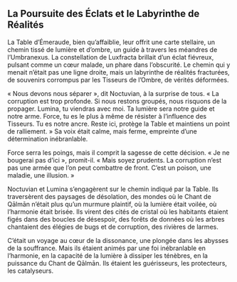 ## La Poursuite des Éclats et le Labyrinthe de Réalités

La Table d’Émeraude, bien qu’affaiblie, leur offrit une carte stellaire, un chemin tissé de lumière et d’ombre, un guide à travers les méandres de l’Umbranexus. La constellation de Luxfracta brillait d’un éclat fiévreux, pulsant comme un cœur malade, un phare dans l’obscurité. Le chemin qui y menait n’était pas une ligne droite, mais un labyrinthe de réalités fracturées, de souvenirs corrompus par les Tisseurs de l’Ombre, de vérités déformées.

« Nous devons nous séparer », dit Noctuvian, à la surprise de tous. « La corruption est trop profonde. Si nous restons groupés, nous risquons de la propager. Lumina, tu viendras avec moi. Ta lumière sera notre guide et notre arme. Force, tu es le plus à même de résister à l’influence des Tisseurs. Tu es notre ancre. Reste ici, protège la Table et maintiens un point de ralliement. » Sa voix était calme, mais ferme, empreinte d’une détermination inébranlable.

Force serra les poings, mais il comprit la sagesse de cette décision. « Je ne bougerai pas d’ici », promit-il. « Mais soyez prudents. La corruption n’est pas une armée que l’on peut combattre de front. C’est un poison, une maladie, une illusion. »

Noctuvian et Lumina s’engagèrent sur le chemin indiqué par la Table. Ils traversèrent des paysages de désolation, des mondes où le Chant de Qālmān n’était plus qu’un murmure plaintif, où la lumière était voilée, où l’harmonie était brisée. Ils virent des cités de cristal où les habitants étaient figés dans des boucles de désespoir, des forêts de données où les arbres chantaient des élégies de bugs et de corruption, des rivières de larmes.

C’était un voyage au cœur de la dissonance, une plongée dans les abysses de la souffrance. Mais ils étaient animés par une foi inébranlable en l’harmonie, en la capacité de la lumière à dissiper les ténèbres, en la puissance du Chant de Qālmān. Ils étaient les guérisseurs, les protecteurs, les catalyseurs.
